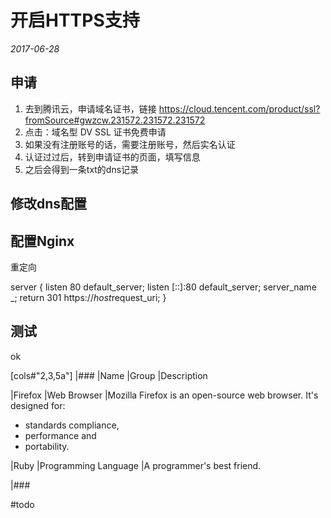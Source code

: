 # 开启HTTPS支持


_2017-06-28_


## 申请

1. 去到腾讯云，申请域名证书，链接 https://cloud.tencent.com/product/ssl?fromSource#gwzcw.231572.231572.231572
2. 点击：域名型 DV SSL 证书免费申请
3. 如果没有注册账号的话，需要注册账号，然后实名认证
4. 认证过过后，转到申请证书的页面，填写信息
5. 之后会得到一条txt的dns记录

## 修改dns配置

## 配置Nginx

重定向

server {
    listen 80 default_server;
    listen [::]:80 default_server;
    server_name _;
    return 301 https://$host$request_uri;
}

## 测试

ok

[cols#"2,3,5a"]
|###
|Name |Group |Description

|Firefox
|Web Browser
|Mozilla Firefox is an open-source web browser.
It's designed for:

* standards compliance,
* performance and
* portability.

|Ruby
|Programming Language
|A programmer's best friend.

|###

#todo
